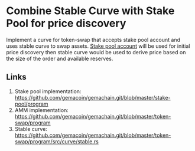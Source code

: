 # Combine Stable Curve with Stake Pool for price discovery

Implement a curve for token-swap that accepts stake pool account and uses stable curve to swap assets. 
[Stake pool account](https://github.com/gemacoin/gemachain.git/blob/master/stake-pool/program/src/state.rs#L17) will be used for initial price discovery then stable curve would be used to derive price based on the size of the order and available reserves.

## Links
1. Stake pool implementation: https://github.com/gemacoin/gemachain.git/blob/master/stake-pool/program
2. AMM implementation: https://github.com/gemacoin/gemachain.git/blob/master/token-swap/program
3. Stable curve: https://github.com/gemacoin/gemachain.git/blob/master/token-swap/program/src/curve/stable.rs
